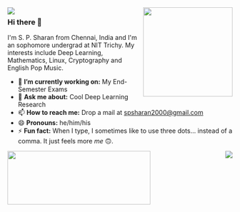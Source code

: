 
<img align='right' src='https://user-images.githubusercontent.com/5713670/87202985-820dcb80-c2b6-11ea-9f56-7ec461c497c3.gif' width='200"'>

<img align='left' src='https://sps-spotify-now-playing.herokuapp.com/'>

<!---https://mir-s3-cdn-cf.behance.net/project_modules/disp/5d07e414077743.5627cf1ab791c.gif--->

<link rel="stylesheet" href="css/social-circles.min.css">
<a class="icon-twitter social-button color" href="http://twitter.com/username"></a>

### Hi there 👋
I'm S. P. Sharan from Chennai, India and I'm an sophomore undergrad at NIT Trichy. My interests include Deep Learning, Mathematics, Linux, Cryptography and English Pop Music. 

- 🔭 **I’m currently working on:** My End-Semester Exams
- 💬 **Ask me about:** Cool Deep Learning Research
- 📫 **How to reach me:** Drop a mail at spsharan2000@gmail.com
- 😄 **Pronouns:** he/him/his
- ⚡ **Fun fact:** When I type, I sometimes like to use three dots… instead of a comma. It just feels more *me* 🙃.

<img align='right' src='https://github-readme-stats.vercel.app/api?username=syzygianinfern0&show_icons=true&title_color=fff&icon_color=79ff97&text_color=9f9f9f&bg_color=151515&hide=["stars"]'>

<!---
![My Stats](https://github-readme-stats.vercel.app/api?username=syzygianinfern0&show_icons=true&title_color=fff&icon_color=79ff97&text_color=9f9f9f&bg_color=151515&hide=["stars"])
--->

<img align='left' src='https://mir-s3-cdn-cf.behance.net/project_modules/disp/5d07e414077743.5627cf1ab791c.gif' width='320"' height='120"'>

<!--- 
🌱 I’m currently learning: Electronics
- 👯 I’m looking to collaborate on ...
- 🤔 I’m looking for help with ...
--->
